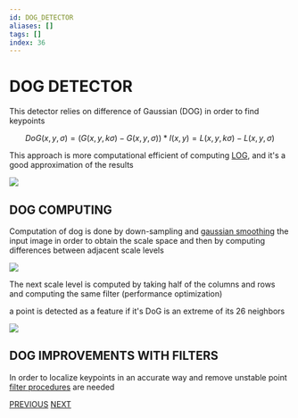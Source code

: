 ```yaml
---
id: DOG_DETECTOR
aliases: []
tags: []
index: 36
---
```

# DOG DETECTOR

This detector relies on difference of Gaussian (DOG) in order to find keypoints

$$
DoG(x,y,\sigma) = (G(x,y,k\sigma) - G(x,y,\sigma))\ast I(x,y) = L(x,y,k\sigma) -L(x,y,\sigma)
$$

This approach is more computational efficient of computing [LOG](computer_vision/SCALE_NORMALIZED_LOG.md), and it's a good approximation of the results

![](computer_vision/Pasted_image_20240314102352.png)

## DOG COMPUTING

Computation of dog is done by down-sampling and [gaussian smoothing](computer_vision/GAUSSIAN_FILTER.md) the input image in order to obtain the scale space and then by computing differences between adjacent scale levels

![](computer_vision/Pasted_image_20240314103452.png)

The next scale level is computed by taking half of the columns and rows and computing the same filter (performance optimization)

a point is detected as a feature if it's DoG is an extreme of its 26 neighbors

![](computer_vision/Pasted_image_20240314103712.png)

## DOG IMPROVEMENTS WITH FILTERS

In order to localize keypoints in an accurate way and remove unstable point [filter procedures](computer_vision/IMAGE_FILTERS.md) are needed

[PREVIOUS](pages/local_features/SCALE_NORMALIZED_LOG.md) [NEXT](computer_vision/pages/local_features/CANONICAL_ORIENTATION.md)
